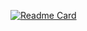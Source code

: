 [![Readme Card](https://github-readme-stats.vercel.app/api/pin/?username=Lotus6&repo=IPGenerater)](https://github.com/anuraghazra/github-readme-stats)
